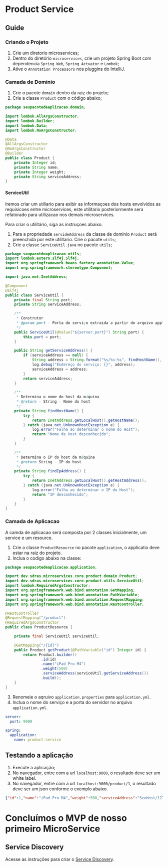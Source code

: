 # Product Service

## Guide

### Criando o Projeto

1. Crie um diretorio microservices;
2. Dentro do diretório `microservices`, crie um projeto Spring Boot com dependencia `Spring Web`, `Spring Actuator` e `Lombok`;
3. Ative o `Annotation Processors` nos pluggins do IntelliJ.

### Camada de Domínio

1. Crie o pacote `domain` dentro da raiz do projeto;
2. Crie a classe `Product` com o código abaixo;

```java
package seupacotedeaplicacao.domain;

import lombok.AllArgsConstructor;
import lombok.Builder;
import lombok.Data;
import lombok.NoArgsConstructor;

@Data
@AllArgsConstructor
@NoArgsConstructor
@Builder
public class Product {
    private Integer id;
    private String name;
    private Integer weight;
    private String serviceAddress;
}

```

#### ServiceUtil

Iremos criar um utiliario para exibir as informaçoes dos hosts envolvidos as requisicoes entre microservices, este utilitario posteriormente sera refatorado para utilizacao nos demais microservices.

Para criar o utilitário, siga as instruçoes abaixo.

1. Para a propriedade `servideAddress` da classe de dominio `Product` será preenchida por este utilitario. Crie o pacote `utils`;
2. Crie a classe `ServiceUtil.java` no pacote `utils`;

```java
package seupacotdeaplicacao.utils;
import lombok.extern.slf4j.Slf4j;
import org.springframework.beans.factory.annotation.Value;
import org.springframework.stereotype.Component;

import java.net.InetAddress;

@Component
@Slf4j
public class ServiceUtil {
    private final String port;
    private String serviceAddress;

    /**
     * Construtor
     * @param port - Porta do serviço extraida a partir do arquivo application.yml
     */
    public ServiceUtil(@Value("${server.port}") String port) {
        this.port = port;
    }

    public String getServiceAddress() {
        if (serviceAddress == null) {
            String address = String.format("%s/%s:%s", findHostName(), findIpAddress(), port);
            log.debug("Endereço do serviço: {}", address);
            serviceAddress = address;
        }
        return serviceAddress;
    }

    /**
     * Determina o nome do host da máquina
     * @return - String - Nome do host
     */
    private String findHostName() {
        try {
            return InetAddress.getLocalHost().getHostName();
        } catch (java.net.UnknownHostException e) {
            log.error("Falha ao determinar o nome do Host");
            return "Nome de Host desconhecido";
        }
    }

    /**
     * Determina o IP do host da máquina
     * @return String - IP do host
     */
    private String findIpAddress() {
        try {
            return InetAddress.getLocalHost().getHostAddress();
        } catch (java.net.UnknownHostException e) {
            log.error("Falha ao determinar o IP do Host");
            return "IP desconhecido";
        }
    }
}
```

### Camada de Aplicacao

A camda de aplicacao será composta por 2 classes inicialmente, um service  e um resource.

1. Crie a classe `ProductResource` no pacote `application`, o applicatio deve estar na raiz do projeto. 
2. Inclua o codigo abaixo na classe:

```java
package seupacotedeaplicacao.application;

import dev.sdras.microservices.core.product.domain.Product;
import dev.sdras.microservices.core.product.utils.ServiceUtil;
import lombok.RequiredArgsConstructor;
import org.springframework.web.bind.annotation.GetMapping;
import org.springframework.web.bind.annotation.PathVariable;
import org.springframework.web.bind.annotation.RequestMapping;
import org.springframework.web.bind.annotation.RestController;

@RestController
@RequestMapping("/product")
@RequiredArgsConstructor
public class ProductResource {

    private final ServiceUtil serviceUtil;

    @GetMapping("/{id}")
    public Product getProduct(@PathVariable("id") Integer id) {
        return Product.builder()
                .id(id)
                .name("iPad Pro M4")
                .weight(500)
                .serviceAddress(serviceUtil.getServiceAddress())
                .build();
    }
}
```

3. Renomeie o aqruivo `application.properties` para `application.yml`.
4. Inclua o nome do serviço e a porta do servidor no arquivo `application.yml`.

```yaml
server:
  port: 9000

spring:
  application:
    name: product-service
```

## Testando a aplicação

1. Execute a aplicação;
2. No navegador, entre com a url `localhost:9000`, o resultado deve ser um white label.
3. No navegador, entre com a url `localhost:9000/product/1`, o resultado deve ser um json conforme o exemplo abaixo.

```json
{"id":1,"name":"iPad Pro M4","weight":500,"serviceAddress":"SeuHost/127.0.0.1:9000"}
```

# Concluímos o MVP de nosso primeiro MicroService

## Service Discovery

Acesse as instruções para criar o [Service Discovery](../docs/service-discovery.md).
